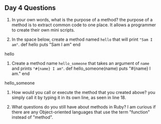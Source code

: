 ## Day 4 Questions

1. In your own words, what is the purpose of a method?
the purpose of a method is to extract common code to one place. It allows a programmer to create their own mini scripts.

1. In the space below, create a method named `hello` that will print `"Sam I am"`.
def hello
puts "Sam I am"
end

hello

1. Create a method name `hello_someone` that takes an argument of `name` and prints `"#{name} I am"`.
def hello_someone(name)
  puts "#{name} I am."
end

hello_someone

1. How would you call or execute the method that you created above?
you simply call it by typing it in its own line, as seen in line 18.

1. What questions do you still have about methods in Ruby?
I am curious if there are any Object-oriented languages that use the term "function" instead of "method".

